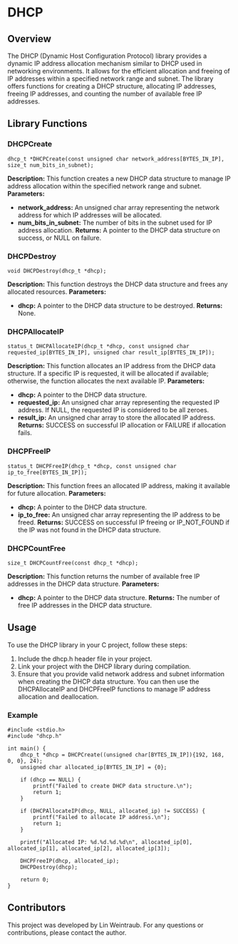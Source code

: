 # DHCP
## Overview
The DHCP (Dynamic Host Configuration Protocol) library provides a dynamic IP address allocation mechanism similar to DHCP used in networking environments. It allows for the efficient allocation and freeing of IP addresses within a specified network range and subnet. The library offers functions for creating a DHCP structure, allocating IP addresses, freeing IP addresses, and counting the number of available free IP addresses.

## Library Functions
### DHCPCreate
```dhcp_t *DHCPCreate(const unsigned char network_address[BYTES_IN_IP], size_t num_bits_in_subnet);```

**Description:** This function creates a new DHCP data structure to manage IP address allocation within the specified network range and subnet.
**Parameters:**
* **network_address:** An unsigned char array representing the network address for which IP addresses will be allocated.
* **num_bits_in_subnet:** The number of bits in the subnet used for IP address allocation.
**Returns:** A pointer to the DHCP data structure on success, or NULL on failure.

### DHCPDestroy
```void DHCPDestroy(dhcp_t *dhcp);```

**Description:** This function destroys the DHCP data structure and frees any allocated resources.
**Parameters:**
* **dhcp:** A pointer to the DHCP data structure to be destroyed.
**Returns:** None.

### DHCPAllocateIP
```status_t DHCPAllocateIP(dhcp_t *dhcp, const unsigned char requested_ip[BYTES_IN_IP], unsigned char result_ip[BYTES_IN_IP]);```

**Description:** This function allocates an IP address from the DHCP data structure. If a specific IP is requested, it will be allocated if available; otherwise, the function allocates the next available IP.
**Parameters:**
* **dhcp:** A pointer to the DHCP data structure.
* **requested_ip:** An unsigned char array representing the requested IP address. If NULL, the requested IP is considered to be all zeroes.
* **result_ip:** An unsigned char array to store the allocated IP address.
**Returns:** SUCCESS on successful IP allocation or FAILURE if allocation fails.

### DHCPFreeIP
```status_t DHCPFreeIP(dhcp_t *dhcp, const unsigned char ip_to_free[BYTES_IN_IP]);```

**Description:** This function frees an allocated IP address, making it available for future allocation.
**Parameters:**
* **dhcp:** A pointer to the DHCP data structure.
* **ip_to_free:** An unsigned char array representing the IP address to be freed.
**Returns:** SUCCESS on successful IP freeing or IP_NOT_FOUND if the IP was not found in the DHCP data structure.

### DHCPCountFree
```size_t DHCPCountFree(const dhcp_t *dhcp);```

**Description:** This function returns the number of available free IP addresses in the DHCP data structure.
**Parameters:**
* **dhcp:** A pointer to the DHCP data structure.
**Returns:** The number of free IP addresses in the DHCP data structure.

## Usage
To use the DHCP library in your C project, follow these steps:

1. Include the dhcp.h header file in your project.
2. Link your project with the DHCP library during compilation.
3. Ensure that you provide valid network address and subnet information when creating the DHCP data structure. You can then use the DHCPAllocateIP and DHCPFreeIP functions to manage IP address allocation and deallocation.

### Example
```
#include <stdio.h>
#include "dhcp.h"

int main() {
    dhcp_t *dhcp = DHCPCreate((unsigned char[BYTES_IN_IP]){192, 168, 0, 0}, 24);
    unsigned char allocated_ip[BYTES_IN_IP] = {0};

    if (dhcp == NULL) {
        printf("Failed to create DHCP data structure.\n");
        return 1;
    }

    if (DHCPAllocateIP(dhcp, NULL, allocated_ip) != SUCCESS) {
        printf("Failed to allocate IP address.\n");
        return 1;
    }

    printf("Allocated IP: %d.%d.%d.%d\n", allocated_ip[0], allocated_ip[1], allocated_ip[2], allocated_ip[3]);

    DHCPFreeIP(dhcp, allocated_ip);
    DHCPDestroy(dhcp);

    return 0;
}
```

## Contributors
This project was developed by Lin Weintraub. For any questions or contributions, please contact the author.
